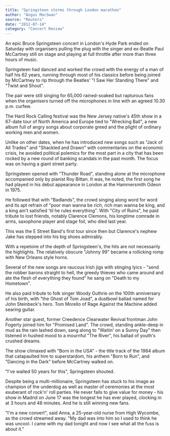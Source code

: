 ```yaml
---
title: "Springsteen storms through London marathon"
author: "Angus MacSwan"
source: "Reuters"
date: "2012-07-14"
category: "Concert Review"
---
```


An epic Bruce Springsteen concert in London's Hyde Park ended on Saturday with organisers pulling the plug with the singer and ex-Beatle Paul McCartney still on stage and playing at full throttle after more than three hours of music.

Springsteen had danced and worked the crowd with the energy of a man of half his 62 years, running through most of his classics before being joined by McCartney to rip through the Beatles' "I Saw Her Standing There" and "Twist and Shout".

The pair were still singing for 65,000 rained-soaked but rapturous fans when the organisers turned off the microphones in line with an agreed 10.30 p.m. curfew.

The Hard Rock Calling festival was the New Jersey native's 45th show in a 67-date tour of North America and Europe tied to "Wrecking Ball", a new album full of angry songs about corporate greed and the plight of ordinary working men and women.

Unlike on other dates, when he has introduced new songs such as "Jack of All Trades" and "Shackled and Drawn" with commentaries on the economic crisis, he avoided political polemics for the most part in a city that has been rocked by a new round of banking scandals in the past month. The focus was on having a giant street party.

Springsteen opened with "Thunder Road", standing alone at the microphone accompanied only by pianist Roy Bittan. It was, he noted, the first song he had played in his debut appearance in London at the Hammersmith Odeon in 1975.

He followed that with "Badlands", the crowd singing along word for word and its apt refrain of "poor man wanna be rich, rich man wanna be king, and a king ain't satisfied 'til he rules everything". With "City of Ruins", he paid tribute to lost friends, notably Clarence Clemons, his longtime comrade in arms, saxophone player and stage foil, who died last year.

This was the E Street Band's first tour since then but Clarence's nephew Jake has stepped into his big shoes admirably.

With a repetoire of the depth of Springsteen's, the hits are not necessarily the highlights. The relatively obscure "Johnny 99" became a rollicking romp with New Orleans style horns.

Several of the new songs are raucous Irish jigs with stinging lyics - "send the robber barons straight to hell, the greedy thieves who came around and ate the flesh of everything they found" he sang on "Death to my Hometown".

He also paid tribute to folk singer Woody Guthrie on the 100th anniversary of his birth, with "the Ghost of Tom Joad", a dustbowl ballad named for John Steinbeck's hero. Tom Morello of Rage Against the Machine added searing guitar.

Another star guest, former Creedence Clearwater Revival frontman John Fogerty joined him for "Promised Land". The crowd, standing ankle-deep in mud as the rain lashed down, sang along to "Waitin' on a Sunny Day" then listened in hushed mood to a mournful "The River", his ballad of youth's crushed dreams.

The show climaxed with "Born in the USA" - the title track of the 1984 album that catapaulted him to superstardom, his anthem "Born to Run", and "Dancing in the Dark" before McCartney walked on.

"I've waited 50 years for this", Springsteen shouted.

Despite being a multi-millionaire, Springsteen has stuck to his image as champion of the underdog as well as master of ceremonies at the most exuberant of rock'n' roll parties. He never fails to give value for money - his show in Madrid on June 17 was the longest he has ever played, clocking in at 3 hours and 48 minutes. And he is still winning new fans.

"I'm a new convert", said Anna, a 25-year-old nurse from High Wycombe, as the crowd streamed away. "My dad was into him so I used to think he was uncool. I came with my dad tonight and now I see what all the fuss is about it."
